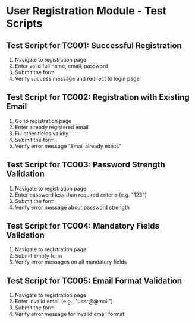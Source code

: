 # User Registration Module - Test Scripts

## Test Script for TC001: Successful Registration
1. Navigate to registration page
2. Enter valid full name, email, password
3. Submit the form
4. Verify success message and redirect to login page

## Test Script for TC002: Registration with Existing Email
1. Go to registration page
2. Enter already registered email
3. Fill other fields validly
4. Submit the form
5. Verify error message “Email already exists”

## Test Script for TC003: Password Strength Validation
1. Navigate to registration page
2. Enter password less than required criteria (e.g. "123")
3. Submit the form
4. Verify error message about password strength

## Test Script for TC004: Mandatory Fields Validation
1. Navigate to registration page
2. Submit empty form
3. Verify error messages on all mandatory fields

## Test Script for TC005: Email Format Validation
1. Navigate to registration page
2. Enter invalid email (e.g., "user@@mail")
3. Submit the form
4. Verify error message for invalid email format
